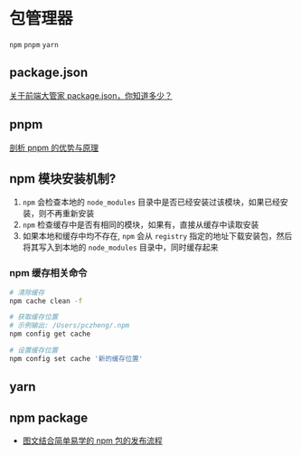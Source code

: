 # 包管理器

`npm` `pnpm` `yarn`

## package.json

[关于前端大管家 package.json，你知道多少？](https://mp.weixin.qq.com/s/Np-tDI84_VTJPHAIAl8aGQ)

## pnpm

[剖析 pnpm 的优势与原理](https://mp.weixin.qq.com/s/E4VEqdMfS9Ea4ijZcqLSOw)

## npm 模块安装机制?

1. `npm` 会检查本地的 `node_modules` 目录中是否已经安装过该模块，如果已经安装，则不再重新安装
2. `npm` 检查缓存中是否有相同的模块，如果有，直接从缓存中读取安装
3. 如果本地和缓存中均不存在, `npm` 会从 `registry` 指定的地址下载安装包，然后将其写入到本地的 `node_modules` 目录中，同时缓存起来

### npm 缓存相关命令

```sh
# 清除缓存
npm cache clean -f

# 获取缓存位置
# 示例输出: /Users/pczheng/.npm
npm config get cache

# 设置缓存位置
npm config set cache '新的缓存位置'
```

## yarn

## npm package

- [图文结合简单易学的 npm 包的发布流程](https://mp.weixin.qq.com/s/oFMz9BQCNXmCdNbhA75jfg)
